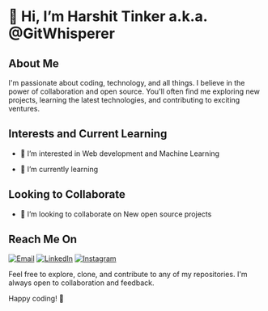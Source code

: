 

# 👋 Hi, I’m Harshit Tinker a.k.a. @GitWhisperer

## About Me

I'm passionate about coding, technology, and all things. I believe in the power of collaboration and open source. You'll often find me exploring new projects, learning the latest technologies, and contributing to exciting ventures.

## Interests and Current Learning

- 👀 I’m interested in Web development and Machine Learning

- 🌱 I’m currently learning 

## Looking to Collaborate

- 💞️ I’m looking to collaborate on New open source projects

## Reach Me On

[![Email](https://p1.hiclipart.com/preview/414/1006/454/black-n-white-mail-envelope-icon-png-clipart.jpg)](mailto:harshittinker1979@gmail.com)
[![LinkedIn](https://pngimg.com/uploads/linkedIn/linkedIn_PNG26.png)](https://www.linkedin.com/in/harshit-tinker-52b04b299/)
[![Instagram](https://image.similarpng.com/very-thumbnail/2020/06/Instagram-logo-transparent-PNG.png)](https://www.instagram.com/tinker_harshit/)

 


Feel free to explore, clone, and contribute to any of my repositories. I'm always open to collaboration and feedback.

Happy coding! 🚀


<!---
GitWhisperer/GitWhisperer is a ✨ special ✨ repository because its `README.md` (this file) appears on your GitHub profile.
You can click the Preview link to take a look at your changes.
--->
